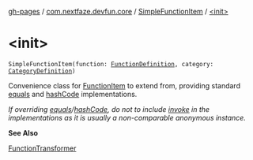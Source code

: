 [gh-pages](../../index.md) / [com.nextfaze.devfun.core](../index.md) / [SimpleFunctionItem](index.md) / [&lt;init&gt;](./-init-.md)

# &lt;init&gt;

`SimpleFunctionItem(function: `[`FunctionDefinition`](../-function-definition/index.md)`, category: `[`CategoryDefinition`](../-category-definition/index.md)`)`

Convenience class for [FunctionItem](../-function-item/index.md) to extend from, providing standard [equals](equals.md) and [hashCode](hash-code.md) implementations.

*If overriding [equals](equals.md)/[hashCode](hash-code.md), do not to include [invoke](../-function-item/invoke.md) in the implementations as it is usually a non-comparable anonymous instance.*

**See Also**

[FunctionTransformer](../-function-transformer/index.md)

